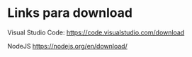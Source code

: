# Links para download

Visual Studio Code:
https://code.visualstudio.com/download

NodeJS
https://nodejs.org/en/download/
